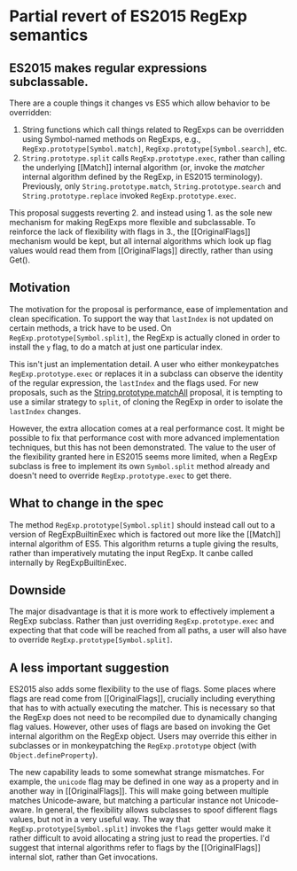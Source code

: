 # Partial revert of ES2015 RegExp semantics

## ES2015 makes regular expressions subclassable.

There are a couple things it changes vs ES5 which allow behavior to be overridden:

1. String functions which call things related to RegExps can be overridden using Symbol-named methods on RegExps, e.g., `RegExp.prototype[Symbol.match]`, `RegExp.prototype[Symbol.search]`, etc.
2. `String.prototype.split` calls `RegExp.prototype.exec`, rather than calling the underlying [[Match]] internal algorithm (or, invoke the _matcher_ internal algorithm defined by the RegExp, in ES2015 terminology). Previously, only `String.prototype.match`, `String.prototype.search` and `String.prototype.replace` invoked `RegExp.prototype.exec`.

This proposal suggests reverting 2. and instead using 1. as the sole new mechanism for making RegExps more flexible and subclassable. To reinforce the lack of flexibility with flags in 3., the [[OriginalFlags]] mechanism would be kept, but all internal algorithms which look up flag values would read them from [[OriginalFlags]] directly, rather than using Get().

## Motivation

The motivation for the proposal is performance, ease of implementation and clean specification. To support the way that `lastIndex` is not updated on certain methods, a trick have to be used. On `RegExp.prototype[Symbol.split]`, the RegExp is actually cloned in order to install the `y` flag, to do a match at just one particular index.

This isn't just an implementation detail. A user who either monkeypatches `RegExp.prototype.exec` or replaces it in a subclass can observe the identity of the regular expression, the `lastIndex` and the flags used. For new proposals, such as the [String.prototype.matchAll](https://github.com/ljharb/String.prototype.matchAll) proposal, it is tempting to use a similar strategy to `split`, of cloning the RegExp in order to isolate the `lastIndex` changes.

However, the extra allocation comes at a real performance cost. It might be possible to fix that performance cost with more advanced implementation techniques, but this has not been demonstrated. The value to the user of the flexibility granted here in ES2015 seems more limited, when a RegExp subclass is free to implement its own `Symbol.split` method already and doesn't need to override `RegExp.prototype.exec` to get there.

## What to change in the spec

The method `RegExp.prototype[Symbol.split]` should instead call out to a version of RegExpBuiltinExec which is factored out more like the [[Match]] internal algorithm of ES5. This algorithm returns a tuple giving the results, rather than imperatively mutating the input RegExp. It canbe called internally by RegExpBuiltinExec.

## Downside

The major disadvantage is that it is more work to effectively implement a RegExp subclass. Rather than just overriding `RegExp.prototype.exec` and expecting that that code will be reached from all paths, a user will also have to override `RegExp.prototype[Symbol.split]`.

## A less important suggestion

ES2015 also adds some flexibility to the use of flags. Some places where flags are read come from [[OriginalFlags]], crucially including everything that has to with actually executing the matcher. This is necessary so that the RegExp does not need to be recompiled due to dynamically changing flag values. However, other uses of flags are based on invoking the Get internal algorithm on the RegExp object. Users may override this either in subclasses or in monkeypatching the `RegExp.prototype` object (with `Object.defineProperty`).

The new capability leads to some somewhat strange mismatches. For example, the `unicode` flag may be defined in one way as a property and in another way in [[OriginalFlags]]. This will make going between multiple matches Unicode-aware, but matching a particular instance not Unicode-aware. In general, the flexibility allows subclasses to spoof different flags values, but not in a very useful way. The way that `RegExp.prototype[Symbol.split]` invokes the `flags` getter would make it rather difficult to avoid allocating a string just to read the properties. I'd suggest that internal algorithms refer to flags by the [[OriginalFlags]] internal slot, rather than Get invocations.
